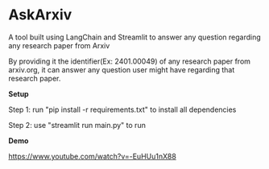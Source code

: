 # AskArxiv
A tool built using LangChain and Streamlit to answer any question regarding any research paper from Arxiv

By providing it the identifier(Ex: 2401.00049) of any research paper from arxiv.org, it can answer any question user might have regarding that research paper.

**Setup**

Step 1: run "pip install -r requirements.txt" to install all dependencies

Step 2: use "streamlit run main.py" to run

**Demo**

https://www.youtube.com/watch?v=-EuHUu1nX88
